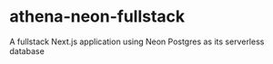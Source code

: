 # athena-neon-fullstack
A fullstack Next.js application using Neon Postgres as its serverless database
